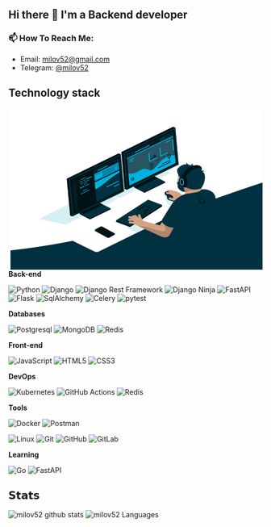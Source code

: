 ## Hi there 👋 I'm a Backend developer

### 📫 How To Reach Me:

- Email: [milov52@gmail.com](mailto:milov52@gmail.com)
- Telegram: [@milov52](https://t.me/milov52)


## Technology stack

<img align="right" alt="GIF" src="https://github.com/milov52/milov52/blob/main/code.gif?raw=true" width="500" height="320" />

**Back-end**

![Python](https://img.shields.io/badge/-Python-black?style=flat-square&logo=Python)
![Django](https://img.shields.io/badge/-Django-0aad48?style=flat-square&logo=Django)
![Django Rest Framework](https://img.shields.io/badge/DRF-red?style=flat-square&logo=Django)
![Django Ninja](https://img.shields.io/badge/-Django_Ninja-%234B32C3?style=flat-square&logo=Django)
![FastAPI](https://img.shields.io/badge/-FastAPI-%2300C7B7?style=flat-square&logo=FastAPI)
![Flask](https://img.shields.io/badge/-Flask-%232c3e50?style=flat-square&logo=Flask)
![SqlAlchemy](https://img.shields.io/badge/-SqlAlchemy-FCA121?style=flat-square&logo=SqlAlchemy)
![Celery](https://img.shields.io/badge/-Celery-%2300C7B7?style=flat-square&logo=Celery)
![pytest](https://img.shields.io/badge/-Pytest-%2300C7B7?style=flat-square&logo=Pytest)

**Databases**

![Postgresql](https://img.shields.io/badge/-Postgresql-%232c3e50?style=flat-square&logo=Postgresql)
![MongoDB](https://img.shields.io/badge/MongoDB-%232c3e50?style=flat-square&logo=MongoDB)
![Redis](https://img.shields.io/badge/-Redis-FCA121?style=flat-square&logo=Redis)

**Front-end**

![JavaScript](https://img.shields.io/badge/-JavaScript-%23F7DF1C?style=flat-square&logo=javascript&logoColor=000000&labelColor=%23F7DF1C&color=%23FFCE5A)
![HTML5](https://img.shields.io/badge/-HTML5-%23E44D27?style=flat-square&logo=html5&logoColor=ffffff)
![CSS3](https://img.shields.io/badge/-CSS3-%231572B6?style=flat-square&logo=css3)

**DevOps**

![Kubernetes](https://img.shields.io/badge/-Kubernetes-%232c3e50?style=flat-square&logo=Kubernetes)
![GitHub Actions](https://img.shields.io/badge/GitHub-%232c3e50?style=flat-square&logo=GitHub)
![Redis](https://img.shields.io/badge/-Redis-FCA121?style=flat-square&logo=Redis)

**Tools**

![Docker](https://img.shields.io/badge/-Docker-46a2f1?style=flat-square&logo=docker&logoColor=white)
![Postman](https://img.shields.io/badge/Postman-FCA121?style=flat-square&logo=postman)

![Linux](https://img.shields.io/badge/Linux-black?style=flat-square&logo=linux)
![Git](https://img.shields.io/badge/-Git-black?style=flat-square&logo=git)
![GitHub](https://img.shields.io/badge/-GitHub-181717?style=flat-square&logo=github)
![GitLab](https://img.shields.io/badge/-GitLab-FCA121?style=flat-square&logo=gitlab)

**Learning**

![Go](https://img.shields.io/badge/-Go-grey?style=flat-square&logo=go)
![FastAPI](https://img.shields.io/badge/-FastAPI-%2300C7B7?style=flat-square&logo=FastAPI)

## 𝗦𝘁𝗮𝘁𝘀

![milov52 github stats](https://github-readme-stats.vercel.app/api?username=milov52&show_icons=true&theme=dracula&include_all_commits=true)
![milov52 Languages](https://github-readme-stats.vercel.app/api/top-langs/?username=milov52&layout=compact&count_private=true&theme=gruvbox)

